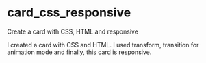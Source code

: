 # card_css_responsive
Create a card with CSS, HTML and responsive

I created a card with CSS and HTML.
I used transform, transition for animation mode and finally, this card is responsive.
